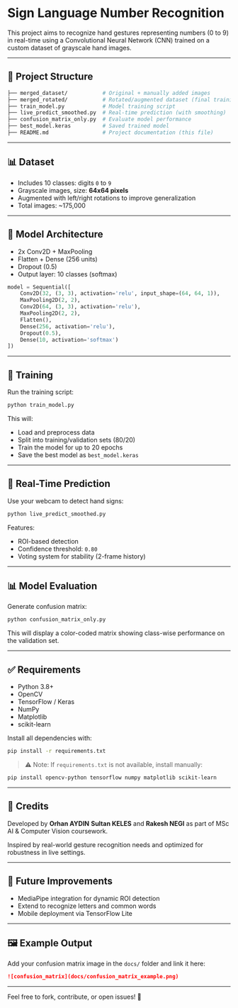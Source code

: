 # Sign Language Number Recognition

This project aims to recognize hand gestures representing numbers (0 to 9) in real-time using a Convolutional Neural Network (CNN) trained on a custom dataset of grayscale hand images.

---

## 📁 Project Structure

```bash
├── merged_dataset/           # Original + manually added images
├── merged_rotated/           # Rotated/augmented dataset (final training set)
├── train_model.py            # Model training script
├── live_predict_smoothed.py  # Real-time prediction (with smoothing)
├── confusion_matrix_only.py  # Evaluate model performance
├── best_model.keras          # Saved trained model
├── README.md                 # Project documentation (this file)
```

---

## 📊 Dataset
- Includes 10 classes: digits `0` to `9`
- Grayscale images, size: **64x64 pixels**
- Augmented with left/right rotations to improve generalization
- Total images: ~175,000

---

## 🧠 Model Architecture

- 2x Conv2D + MaxPooling
- Flatten + Dense (256 units)
- Dropout (0.5)
- Output layer: 10 classes (softmax)

```python
model = Sequential([
    Conv2D(32, (3, 3), activation='relu', input_shape=(64, 64, 1)),
    MaxPooling2D(2, 2),
    Conv2D(64, (3, 3), activation='relu'),
    MaxPooling2D(2, 2),
    Flatten(),
    Dense(256, activation='relu'),
    Dropout(0.5),
    Dense(10, activation='softmax')
])
```

---

## 🚀 Training

Run the training script:
```bash
python train_model.py
```
This will:
- Load and preprocess data
- Split into training/validation sets (80/20)
- Train the model for up to 20 epochs
- Save the best model as `best_model.keras`

---

## 🎥 Real-Time Prediction

Use your webcam to detect hand signs:
```bash
python live_predict_smoothed.py
```
Features:
- ROI-based detection
- Confidence threshold: `0.80`
- Voting system for stability (2-frame history)

---

## 📊 Model Evaluation

Generate confusion matrix:
```bash
python confusion_matrix_only.py
```
This will display a color-coded matrix showing class-wise performance on the validation set.

---

## ✅ Requirements
- Python 3.8+
- OpenCV
- TensorFlow / Keras
- NumPy
- Matplotlib
- scikit-learn

Install all dependencies with:
```bash
pip install -r requirements.txt
```

> ⚠️ Note: If `requirements.txt` is not available, install manually:
```bash
pip install opencv-python tensorflow numpy matplotlib scikit-learn
```

---

## 📌 Credits
Developed by **Orhan AYDIN** **Sultan KELES** and **Rakesh NEGI** as part of MSc AI & Computer Vision coursework.

Inspired by real-world gesture recognition needs and optimized for robustness in live settings.

---

## 🌟 Future Improvements
- MediaPipe integration for dynamic ROI detection
- Extend to recognize letters and common words
- Mobile deployment via TensorFlow Lite

---

## 🖼️ Example Output
Add your confusion matrix image in the `docs/` folder and link it here:

```md
![confusion_matrix](docs/confusion_matrix_example.png)
```

---

Feel free to fork, contribute, or open issues! 🚀

